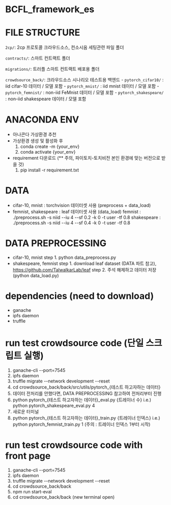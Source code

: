 # BCFL_framework_es

# FILE STRUCTURE
`2cp/`: 2cp 프로토콜 크라우드소스, 컨소시움 세팅관련 파일 폴더

`contracts/`: 스마트 컨트랙트 폴더

`migrations/`: 트러플 스마트 컨트랙트 배포용 폴더

`crowdsource_back/`: 크라우드소스 시나리오 테스트용 백엔드
    - `pytorch_cifar10/` : iid cifar-10 데이터 / 모델 포함
    - `pytorch_mnist/` : iid mnist 데이터 / 모델 포함
    - `pytorch_femnist/` : non-iid FeMnist 데이터 / 모델 포함
    - `pytorch_shakespeare/` : non-iid shakespeare 데이터 / 모델 포함

# ANACONDA ENV
- 아나콘다 가상환경 추천
- 가상환경 생성 및 활성화 후
    1. conda create -m {your_env}
    2. conda activate {your_env}
- requirement 다운로드 (** 주의, 파이토치-토치비전 본인 환경에 맞는 버전으로 받을 것)
    1. pip install -r requirement.txt

# DATA
- cifar-10, mnist : torchvision 데이터셋 사용 (preprocess + data_load)
- femnist, shakespeare : leaf 데이터셋 사용 (data_load)
    femnist : ./preprocess.sh -s niid --iu 4 --sf 0.2  -k 0 -t user -tf 0.8
    shakespeare : ./preprocess.sh -s niid --iu 4 --sf 0.4  -k 0 -t user -tf 0.8

# DATA PREPROCESSING
- cifar-10, mnist
    step 1. python data_preprocess.py
- shakespeare, femnist 
    step 1. download leaf dataset (DATA 파트 참고), https://github.com/TalwalkarLab/leaf
    step 2. 주석 해제하고 데이터 저장(python data_load.py)

# dependencies (need to download)
- ganache
- ipfs daemon
- truffle

# run test crowdsource code (단일 스크립트 실행)
1. ganache-cli --port=7545
2. ipfs daemon
3. truffle migrate --network development --reset
4. cd crowdsource_back/back/src/utils/pytorch_{테스트 하고자하는 데이터}
5. 데이터 전처리를 안했다면, DATA PREPROCESSING 참고하여 전처리부터 진행
6. python pytorch_{테스트 하고자하는 데이터}_eval.py {트레이너 수}
        i.e.) python pytorch_shakespeare_eval.py 4
7. 새로운 터미널
8. python pytorch_{테스트 하고자하는 데이터}_train.py {트레이너 인덱스}
    i.e.) python pytorch_femnist_train.py 1 
        (주의 : 트레이너 인덱스 1부터 시작)

# run test crowdsource code with front page
1. ganache-cli --port=7545
2. ipfs daemon
3. truffle migrate --network development --reset
4. cd crowdsource_back/back
5. npm run start-eval
6. cd crowdsource_back/back (new terminal open)
